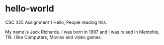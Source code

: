 # hello-world
CSC 425 Assignment 1
Hello, People reading this.

My name is Jack Richards. I was born in 1997 and I was raised in Memphis, TN. I like Computers, Movies and video games.
